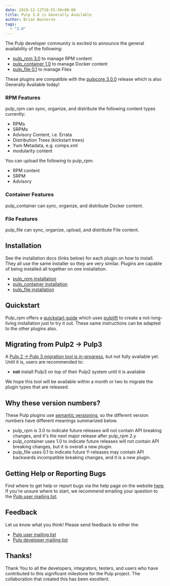 ```yaml
---
date: 2019-12-12T20:55:50+00:00
title: Pulp 3.0 is Generally Available
author: Brian Bouterse
tags:
  - "3.0"
---
```

<!-- more -->
The Pulp developer community is excited to announce the general availability of the following:

* [pulp_rpm 3.0](https://pulp-rpm.readthedocs.io/en/3.0/) to manage RPM content
* [pulp_container 1.0](https://pulp-container.readthedocs.io/en/1.0/) to manage Docker content
* [pulp_file 0.1](https://pulp-file.readthedocs.io/en/0.1.0/) to manage Files

These plugins are compatible with the [pulpcore 3.0.0](https://docs.pulpproject.org/) release which
is also Generally Available today!

### RPM Features

pulp_rpm can sync, organize, and distribute the following content types currently:

* RPMs
* SRPMs
* Advisory Content, i.e. Errata
* Distribution Trees (kickstart trees)
* Yum Metadata, e.g. comps.xml
* modularity content

You can upload the following to pulp_rpm:

* RPM content
* SRPM
* Advisory

### Container Features

pulp_container can sync, organize, and distribute Docker content.

### File Features

pulp_file can sync, organize, upload, and distribute File content.


## Installation

See the installation docs (links below) for each plugin on how to install. They all use the same
installer so they are very similar. Plugins are capable of being installed all together on one
installation.

* [pulp_rpm installation](https://pulp-rpm.readthedocs.io/en/3.0/installation.html)
* [pulp_container installation](https://pulp-container.readthedocs.io/en/1.0/installation.html)
* [pulp_file installation](https://pulp-file.readthedocs.io/en/0.1.0/installation.html)


## Quickstart

Pulp_rpm offers a [quickstart guide](https://pulp-rpm.readthedocs.io/en/3.0/quickstart.html) which
uses [pulplift](https://github.com/pulp/pulplift) to create a not-long-living installation just to
try it out. These same instructions can be adapted to the other plugins also.


## Migrating from Pulp2 -> Pulp3

A [Pulp 2 -> Pulp 3 migration tool is in-progress](https://github.com/pulp/pulp-2to3-migration),
but not fully available yet. Until it is, users are recommended to:

* **not** install Pulp3 on top of their Pulp2 system until it is available

We hope this tool will be available within a month or two to migrate the plugin types that are
released.


## Why these version numbers?

These Pulp plugins use [semantic versioning](https://semver.org/), so the different version numbers
have different meanings summarized below.

* pulp_rpm is 3.0 to indicate future releases will not contain API breaking changes, and it's the
  next major release after pulp_rpm 2.y
* pulp_container uses 1.0 to indicate future releases will not contain API breaking changes, but it
  is overall a new plugin.
* pulp_file uses 0.1 to indicate future Y-releases may contain API backwards incompatible breaking
  changes, and it is a new plugin.


## Getting Help or Reporting Bugs

Find where to get help or report bugs via the help page on the website
[here](https://pulpproject.org/help/). If you're unsure where to start, we recommend emailing your
question to the [Pulp user mailing list](https://www.redhat.com/mailman/listinfo/pulp-list).


## Feedback

Let us know what you think! Please send feedback to either the:

* [Pulp user mailing list](https://www.redhat.com/mailman/listinfo/pulp-list)
* [Pulp developer mailing list](https://www.redhat.com/mailman/listinfo/pulp-dev)


## Thanks!

Thank You to all the developers, integrators, testers, and users who have contributed to this
significant milestone for the Pulp project. The collaboration that created this has been excellent.
